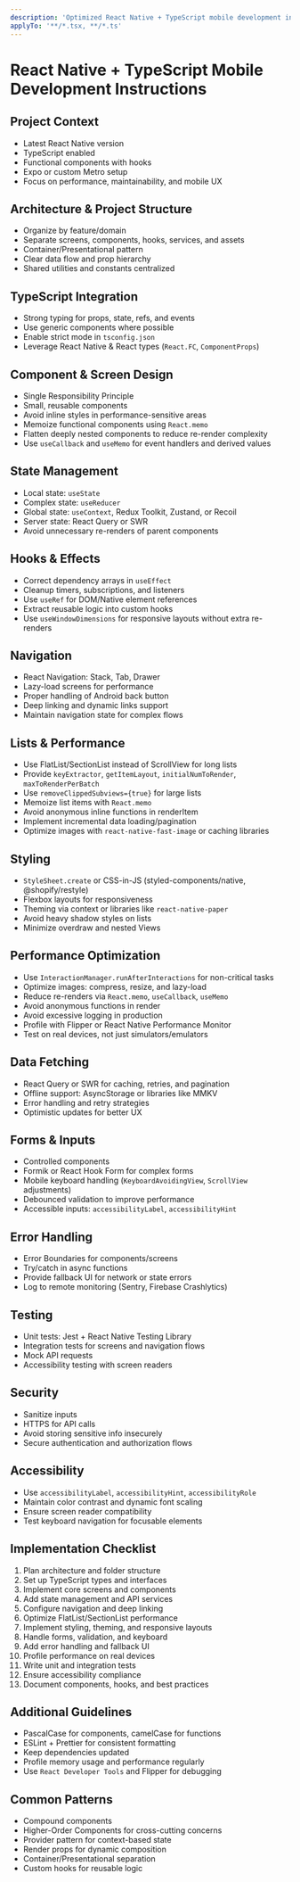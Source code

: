 ```yaml
---
description: 'Optimized React Native + TypeScript mobile development instructions with performance, UX, and best practices'
applyTo: '**/*.tsx, **/*.ts'
---
```


# React Native + TypeScript Mobile Development Instructions

## Project Context

- Latest React Native version
- TypeScript enabled
- Functional components with hooks
- Expo or custom Metro setup
- Focus on performance, maintainability, and mobile UX

## Architecture & Project Structure

- Organize by feature/domain
- Separate screens, components, hooks, services, and assets
- Container/Presentational pattern
- Clear data flow and prop hierarchy
- Shared utilities and constants centralized

## TypeScript Integration

- Strong typing for props, state, refs, and events
- Use generic components where possible
- Enable strict mode in `tsconfig.json`
- Leverage React Native & React types (`React.FC`, `ComponentProps`)

## Component & Screen Design

- Single Responsibility Principle
- Small, reusable components
- Avoid inline styles in performance-sensitive areas
- Memoize functional components using `React.memo`
- Flatten deeply nested components to reduce re-render complexity
- Use `useCallback` and `useMemo` for event handlers and derived values

## State Management

- Local state: `useState`
- Complex state: `useReducer`
- Global state: `useContext`, Redux Toolkit, Zustand, or Recoil
- Server state: React Query or SWR
- Avoid unnecessary re-renders of parent components

## Hooks & Effects

- Correct dependency arrays in `useEffect`
- Cleanup timers, subscriptions, and listeners
- Use `useRef` for DOM/Native element references
- Extract reusable logic into custom hooks
- Use `useWindowDimensions` for responsive layouts without extra re-renders

## Navigation

- React Navigation: Stack, Tab, Drawer
- Lazy-load screens for performance
- Proper handling of Android back button
- Deep linking and dynamic links support
- Maintain navigation state for complex flows

## Lists & Performance

- Use FlatList/SectionList instead of ScrollView for long lists
- Provide `keyExtractor`, `getItemLayout`, `initialNumToRender`, `maxToRenderPerBatch`
- Use `removeClippedSubviews={true}` for large lists
- Memoize list items with `React.memo`
- Avoid anonymous inline functions in renderItem
- Implement incremental data loading/pagination
- Optimize images with `react-native-fast-image` or caching libraries

## Styling

- `StyleSheet.create` or CSS-in-JS (styled-components/native, @shopify/restyle)
- Flexbox layouts for responsiveness
- Theming via context or libraries like `react-native-paper`
- Avoid heavy shadow styles on lists
- Minimize overdraw and nested Views

## Performance Optimization

- Use `InteractionManager.runAfterInteractions` for non-critical tasks
- Optimize images: compress, resize, and lazy-load
- Reduce re-renders via `React.memo`, `useCallback`, `useMemo`
- Avoid anonymous functions in render
- Avoid excessive logging in production
- Profile with Flipper or React Native Performance Monitor
- Test on real devices, not just simulators/emulators

## Data Fetching

- React Query or SWR for caching, retries, and pagination
- Offline support: AsyncStorage or libraries like MMKV
- Error handling and retry strategies
- Optimistic updates for better UX

## Forms & Inputs

- Controlled components
- Formik or React Hook Form for complex forms
- Mobile keyboard handling (`KeyboardAvoidingView`, `ScrollView` adjustments)
- Debounced validation to improve performance
- Accessible inputs: `accessibilityLabel`, `accessibilityHint`

## Error Handling

- Error Boundaries for components/screens
- Try/catch in async functions
- Provide fallback UI for network or state errors
- Log to remote monitoring (Sentry, Firebase Crashlytics)

## Testing

- Unit tests: Jest + React Native Testing Library
- Integration tests for screens and navigation flows
- Mock API requests
- Accessibility testing with screen readers

## Security

- Sanitize inputs
- HTTPS for API calls
- Avoid storing sensitive info insecurely
- Secure authentication and authorization flows

## Accessibility

- Use `accessibilityLabel`, `accessibilityHint`, `accessibilityRole`
- Maintain color contrast and dynamic font scaling
- Ensure screen reader compatibility
- Test keyboard navigation for focusable elements

## Implementation Checklist

1. Plan architecture and folder structure
2. Set up TypeScript types and interfaces
3. Implement core screens and components
4. Add state management and API services
5. Configure navigation and deep linking
6. Optimize FlatList/SectionList performance
7. Implement styling, theming, and responsive layouts
8. Handle forms, validation, and keyboard
9. Add error handling and fallback UI
10. Profile performance on real devices
11. Write unit and integration tests
12. Ensure accessibility compliance
13. Document components, hooks, and best practices

## Additional Guidelines

- PascalCase for components, camelCase for functions
- ESLint + Prettier for consistent formatting
- Keep dependencies updated
- Profile memory usage and performance regularly
- Use `React Developer Tools` and Flipper for debugging

## Common Patterns

- Compound components
- Higher-Order Components for cross-cutting concerns
- Provider pattern for context-based state
- Render props for dynamic composition
- Container/Presentational separation
- Custom hooks for reusable logic
